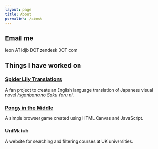 ```yaml
---
layout: page
title: About
permalink: /about
---
```


## Email me

leon AT ldjb DOT zendesk DOT com

## Things I have worked on

### [Spider Lily Translations](http://www.spiderlilytranslations.com/)

A fan project to create an English language translation of Japanese visual novel *Higanbana no Saku Yoru ni*.

### [Pongy in the Middle](http://ldjb.github.io/pongy/)

A simple browser game created using HTML Canvas and JavaScript.

### UniMatch

A website for searching and filtering courses at UK universities.
